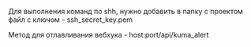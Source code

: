 Для выполнения команд по shh, нужно добавить в папку с проектом файл с ключом - ssh_secret_key.pem

Метод для отлавливания вебхука - host:port/api/kuma_alert
